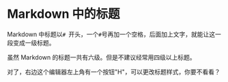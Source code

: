 # Markdown 中的标题

Markdown 中标题以`# `开头，一个`#`号再加一个空格，后面加上文字，就能让这一段变成一级标题。

虽然 Markdown 的标题一共有六级。但是不建议经常用四级以上标题。

对了，右边这个编辑器左上角有一个按钮"H"，可以更改标题样式，你要不看看？
